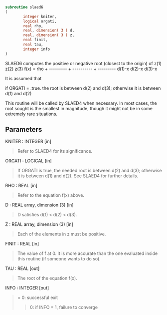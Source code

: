 ```fortran
subroutine slaed6
(
        integer kniter,
        logical orgati,
        real rho,
        real, dimension( 3 ) d,
        real, dimension( 3 ) z,
        real finit,
        real tau,
        integer info
)
```

SLAED6 computes the positive or negative root (closest to the origin)
of
z(1)        z(2)        z(3)
f(x) =   rho + --------- + ---------- + ---------
d(1)-x      d(2)-x      d(3)-x

It is assumed that

if ORGATI = .true. the root is between d(2) and d(3);
otherwise it is between d(1) and d(2)

This routine will be called by SLAED4 when necessary. In most cases,
the root sought is the smallest in magnitude, though it might not be
in some extremely rare situations.

## Parameters
KNITER : INTEGER [in]
> Refer to SLAED4 for its significance.

ORGATI : LOGICAL [in]
> If ORGATI is true, the needed root is between d(2) and
> d(3); otherwise it is between d(1) and d(2).  See
> SLAED4 for further details.

RHO : REAL [in]
> Refer to the equation f(x) above.

D : REAL array, dimension (3) [in]
> D satisfies d(1) < d(2) < d(3).

Z : REAL array, dimension (3) [in]
> Each of the elements in z must be positive.

FINIT : REAL [in]
> The value of f at 0. It is more accurate than the one
> evaluated inside this routine (if someone wants to do
> so).

TAU : REAL [out]
> The root of the equation f(x).

INFO : INTEGER [out]
> = 0: successful exit
> > 0: if INFO = 1, failure to converge
